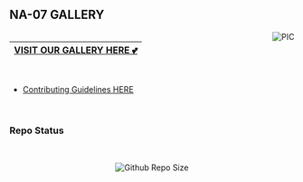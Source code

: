 ## NA-07 GALLERY

<img align="right" alt="PIC" src="https://github.com/0AIB/images/blob/master/images/gallery.png?raw=true"/>


### <div align="center">

|[VISIT OUR GALLERY HERE 💕](https://0AIB.github.io/NA-07-Gallery/) </div>
|---

<br>

- [Contributing Guidelines HERE](https://github.com/0AIB/NA-07-Gallery/blob/master/Guidelines.md)
<br>

### Repo Status 
<br>

<div align="center">

![Github Repo Size](https://img.shields.io/github/repo-size/0AIB/NA-07-Gallery?style=for-the-badge&color=aqua)



